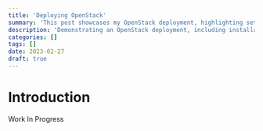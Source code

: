 ```yaml
---
title: 'Deploying OpenStack'
summary: 'This post showcases my OpenStack deployment, highlighting setup, configuration, and cloud management practices.'
description: 'Demonstrating an OpenStack deployment, including installation, configuration, and key insights into cloud infrastructure management.'
categories: []
tags: []
date: 2023-02-27
draft: true
---
```


# Introduction

Work In Progress